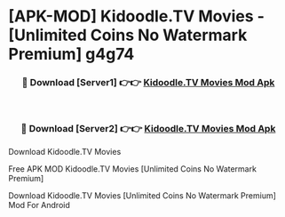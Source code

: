# [APK-MOD] Kidoodle.TV  Movies - [Unlimited Coins No Watermark Premium] g4g74



<div align="center">
<h3>🔴 Download [Server1] 👉👉 <a href="https://momento.my/?title=Kidoodle.TV__Movies">Kidoodle.TV  Movies Mod Apk</a></h3><br>

<h3>🔴 Download [Server2] 👉👉 <a href="https://momento.my/?title=Kidoodle.TV__Movies">Kidoodle.TV  Movies Mod Apk</a></h3>
</div>



Download Kidoodle.TV  Movies 

Free APK MOD Kidoodle.TV  Movies [Unlimited Coins No Watermark Premium]

Download Kidoodle.TV  Movies [Unlimited Coins No Watermark Premium] Mod For Android
